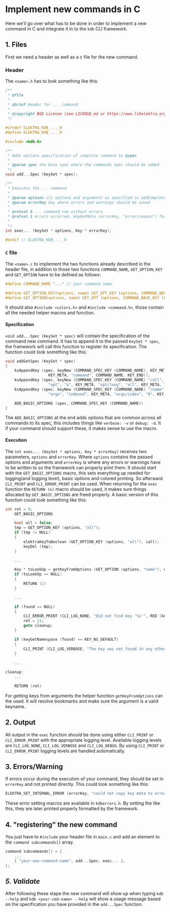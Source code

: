 # Implement new commands in C

Here we'll go over what has to be done in order to implement a new command in C and integrate it in to the `kdb` CLI framework.

## 1. Files

First we need a header as well as a c file for the new command.

### Header
The `<name>.h` has to look something like this:
```c
/**
 * @file
 *
 * @brief Header for ... command
 *
 * @copyright BSD License (see LICENSE.md or https://www.libelektra.org)
 */

#ifndef ELEKTRA_KDB_..._H
#define ELEKTRA_KDB_..._H

#include <kdb.h>

/**
 * Adds options specification of complete command to @spec
 *
 * @param spec the base spec where the commands spec should be added
 */
void add...Spec (KeySet * spec);

/**
 * Executes the ... command
 *
 * @param options cli options and arguments as specified in addCompleteSpec()
 * @param errorKey key where errors and warnings should be saved
 *
 * @retval 0 ... command ran without errors
 * @retval 1 errors occurred, keyGetMeta (errorKey, "error/reason") for info
 *
 */
int exec... (KeySet * options, Key * errorKey);

#endif // ELEKTRA_KDB_..._H
```

### `C` file
The `<name>.c` to implement the two functions already described in the header file, in addition to those two functions `COMMAND_NAME`, `GET_OPTION_KEY` and `GET_OPTION` have to be defined as follows:
```c
#define COMMAND_NAME "..." // your command name

#define GET_OPTION_KEY(options, name) GET_OPT_KEY (options, COMMAND_BASE_KEY (COMMAND_NAME) "/" name)
#define GET_OPTION(options, name) GET_OPT (options, COMMAND_BASE_KEY (COMMAND_NAME) "/" name)
```

It should also `#include <colors.h>` and `#include <command.h>`, those contain all the needed helper macros and function.

#### Specification
`void add...Spec (KeySet * spec)` will contain the specification of the command new command.
It has to append it to the passed `KeySet * spec`, the framework will call this function to register its specification.
The function could look something like this:
```c
void addGetSpec (KeySet * spec)
{
	ksAppendKey (spec, keyNew (COMMAND_SPEC_KEY (COMMAND_NAME), KEY_META, "description", "Get the value of an individual key.",
				   KEY_META, "command", COMMAND_NAME, KEY_END));
	ksAppendKey (spec, keyNew (COMMAND_SPEC_KEY (COMMAND_NAME) "/all", KEY_META, "description", "Consider all of the keys", KEY_META,
				   "opt", "a", KEY_META, "opt/long", "all", KEY_META, "opt/arg", "none", KEY_END));
	ksAppendKey (spec, keyNew (COMMAND_SPEC_KEY (COMMAND_NAME) "/name", KEY_META, "description", "The name of the key", KEY_META,
				   "args", "indexed", KEY_META, "args/index", "0", KEY_END));

	ADD_BASIC_OPTIONS (spec, COMMAND_SPEC_KEY (COMMAND_NAME))
}
```

The `ADD_BASIC_OPTIONS` at the end adds options that are common across all commands to its spec, this includes things like `verbose: -v` or `debug: -d`.
It if your command should support these, it makes sense to use the macro.

#### Execution
The `int exec... (KeySet * options, Key * errorKey)` receives two parameters, `options` and `errorKey`.
Where `options` contains the passed options and arguments and `errorKey` is where any errors or warnings have to be written to so the framework can properly print them.
It should start with the `GET_BASIC_OPTIONS` macro, this sets everything up needed for logging(and logging level), basic options and colored printing.
So afterward `CLI_PRINT` and `CLI_ERROR_PRINT` can be used.
When returning for the `exec` function the `RETURN (n)` macro should be used, it makes sure things allocated by `GET_BASIC_OPTIONS` are freed properly.
A basic version of this function could look something like this:
```c
int ret = 0;
	GET_BASIC_OPTIONS

	bool all = false;
	tmp = GET_OPTION_KEY (options, "all");
	if (tmp != NULL)
	{
		elektraKeyToBoolean (GET_OPTION_KEY (options, "all"), &all);
		keyDel (tmp);
	}

    ...

	Key * toLookUp = getKeyFromOptions (GET_OPTION (options, "name"), errorKey, verbose);
	if (toLookUp == NULL)
	{
		RETURN (2)
	}

    ...

	if (found == NULL)
	{
		CLI_ERROR_PRINT (CLI_LOG_NONE, "Did not find key '%s'", RED (keyName (toLookUp)));
		ret = 11;
		goto cleanup;
	}

	if (keyGetNamespace (found) == KEY_NS_DEFAULT)
	{
		CLI_PRINT (CLI_LOG_VERBOSE, "The key was not found in any other namespace, taking the %s\n", BOLD ("default"));
	}
	
	...

cleanup:
	...

	RETURN (ret)
```

For getting keys from arguments the helper function `getKeyFromOptions` can the used.
It will resolve bookmarks and make sure the argument is a valid keyname.

## 2. Output
All output in the `exec` function should be done using either `CLI_PRINT` or `CLI_ERROR_PRINT` with the appropriate logging level.
Available logging levels are `CLI_LOG_NONE`, `CLI_LOG_VERBOSE` and `CLI_LOG_DEBUG`.
By using `CLI_PRINT` or `CLI_ERROR_PRINT` logging levels are handled automatically.

## 3. Errors/Warning
If errors occur during the execution of your command, they should be set in `errorKey` and not printed directly.
This could look something like this:
```c
ELEKTRA_SET_INTERNAL_ERROR (errorKey, "could not copy key meta to errorKey");
```
These error setting macros are available in `kdberrors.h`.
By setting the like this, they are later printed properly formatted by the framework.

## 4. "registering" the new command
You just have to `#include` your header file in `main.c` and add an element to the `command subcommands[]` array.
```c
command subcommands[] = {
	...
	{ "your-new-command-name", add...Spec, exec... },
};
```

## _5. Validate_

After following these stape the new command will show up when typing `kdb --help` and `kdb <your-cmd-name> --help` will show a usage message based on the specification you have provided in the `add...Spec` function.